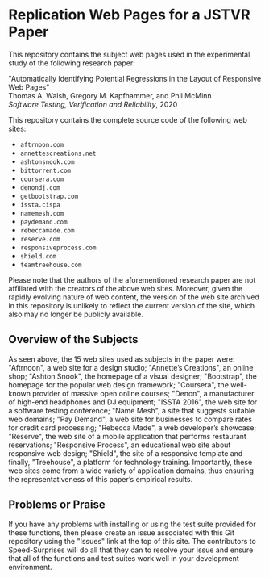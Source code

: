 # Replication Web Pages for a JSTVR Paper

This repository contains the subject web pages used in the experimental study of the following research paper:

"Automatically Identifying Potential Regressions in the Layout of Responsive
Web Pages" <br> Thomas A. Walsh, Gregory M. Kapfhammer, and Phil McMinn <br>
<em>Software Testing, Verification and Reliability</em>, 2020

This repository contains the complete source code of the following web sites:

- `aftrnoon.com`
- `annettescreations.net`
- `ashtonsnook.com`
- `bittorrent.com`
- `coursera.com`
- `denondj.com`
- `getbootstrap.com`
- `issta.cispa`
- `namemesh.com`
- `paydemand.com`
- `rebeccamade.com`
- `reserve.com`
- `responsiveprocess.com`
- `shield.com`
- `teamtreehouse.com`

Please note that the authors of the aforementioned research paper are not
affiliated with the creators of the above web sites. Moreover, given the rapidly
evolving nature of web content, the version of the web site archived in this
repository is unlikely to reflect the current version of the site, which also
may no longer be publicly available.

## Overview of the Subjects

As seen above, the 15 web sites used as subjects in the paper were: "Aftrnoon",
a web site for a design studio; "Annette’s Creations", an online shop; "Ashton
Snook", the homepage of a visual designer; "Bootstrap", the homepage for the
popular web design framework; "Coursera", the well-known provider of massive
open online courses; "Denon", a manufacturer of high-end headphones and DJ
equipment; "ISSTA 2016", the web site for a software testing conference; "Name
Mesh", a site that suggests suitable web domains; "Pay Demand", a web site for
businesses to compare rates for credit card processing; "Rebecca Made", a web
developer’s showcase; "Reserve", the web site of a mobile application that
performs restaurant reservations; "Responsive Process", an educational web site
about responsive web design; "Shield", the site of a responsive template and
finally, "Treehouse", a platform for technology training. Importantly, these web
sites come from a wide variety of application domains, thus ensuring the
representativeness of this paper’s empirical results.

## Problems or Praise

If you have any problems with installing or using the test suite provided for
these functions, then please create an issue associated with this Git repository
using the "Issues" link at the top of this site. The contributors to
Speed-Surprises will do all that they can to resolve your issue and ensure that
all of the functions and test suites work well in your development environment.

